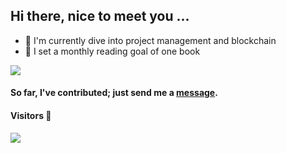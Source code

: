 
## Hi there, nice to meet you ...


- 🌱 I'm currently dive into project management and blockchain
- 📗 I set a monthly reading goal of one book
 
 
![](https://github-profile-summary-cards.vercel.app/api/cards/profile-details?username=stlajay&theme=2077)
#### So far, I've contributed; just send me a [message](https://mailto:ajaydeshmukh@email.com).

<!--

[<img alt="Website" width="24px" src="https://www.svgrepo.com/show/362105/globe.svg">][website]
[<img alt="LinkedIn" width="24px" src="https://www.svgrepo.com/show/157006/linkedin.svg">][linkedin]
[<img alt="Instagram" width="24px" src="https://www.svgrepo.com/show/13639/instagram.svg">][instagram]
[<img alt="Website" width="24px" src="https://www.svgrepo.com/show/448261/youtube.svg">][youtube]

[website]: https://stlajay.github.io
[linkedin]: https://www.linkedin.com/in/
[instagram]: https://www.instagram.com/
[youtube]: https://www.youtube.com/

-->

#### Visitors 👀
<img src="https://profile-counter.glitch.me/stlajay/count.svg" target="_blank"></a>
